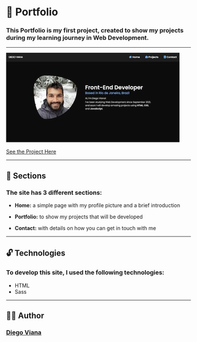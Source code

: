 # 🌱 Portfolio

###  This Portfolio is my first project, created to show my projects during my learning journey in Web Development.

---

![Result of the project](./imgs-readme/portfolio-pic.jpg)

[See the Project Here](https://diegovianaf.github.io/portfolio/)

---

## 📍 Sections
### The site has 3 different sections:

- **Home:** a simple page with my profile picture and a brief introduction

- **Portfolio:** to show my projects that will be developed

- **Contact:** with details on how you can get in touch with me
<!-- - **About:** -->
---

## 🔓 Technologies
### To develop this site, I used the following technologies:

- HTML
- Sass

---

## 👨‍💻 Author
### [Diego Viana](https://diegovianaf.github.io/portfolio/)
